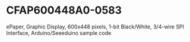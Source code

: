 # CFAP600448A0-0583
ePaper, Graphic Display, 600x448 pixels, 1-bit Black/White, 3/4-wire SPI Interface, Arduino/Seeeduino sample code
